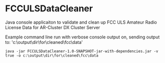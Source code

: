 # FCCULSDataCleaner
Java console applicaiton to validate and clean up FCC ULS Amateur Radio License Data for AR-Cluster DX Cluster Server

Example command line run with verbose console output on, sending output to: 'c:\output\dir\for\cleaned\fcc\data'

`java -jar FCCULSDataCleaner-1.0-SNAPSHOT-jar-with-dependencies.jar -v true -o c:\output\dir\for\cleaned\fcc\data
`